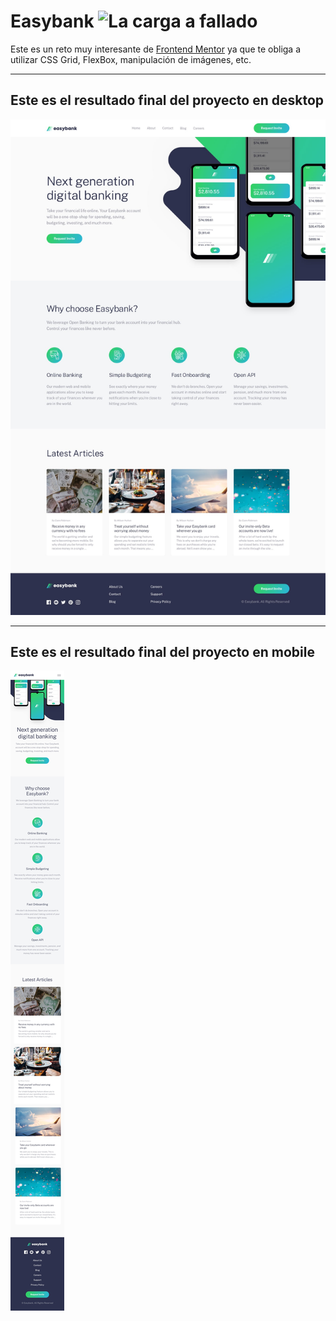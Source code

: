 # Easybank ![La carga a fallado](https://img.shields.io/badge/status-done-green)

Este es un reto muy interesante de [Frontend Mentor][frontendmentor] ya que te obliga a utilizar CSS Grid, FlexBox, manipulación de imágenes, etc.

---

## Este es el resultado final del proyecto en desktop 

![La carga ha fallado](/design/desktop-design.jpg)

---

## Este es el resultado final del proyecto en mobile 

![La carga ha fallado](/design/mobile-design.jpg)

[frontendmentor]: https://www.frontendmentor.io/
